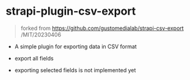 # strapi-plugin-csv-export

> forked from https://github.com/gustomedialab/strapi-csv-export /MIT/20230406

- A simple plugin for exporting data in CSV format

- export all fields
- exporting selected fields is not implemented yet
